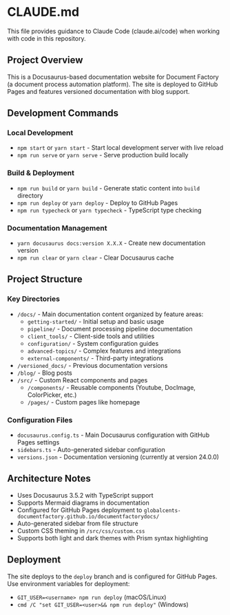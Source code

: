 # CLAUDE.md

This file provides guidance to Claude Code (claude.ai/code) when working with code in this repository.

## Project Overview

This is a Docusaurus-based documentation website for Document Factory (a document process automation platform). The site is deployed to GitHub Pages and features versioned documentation with blog support.

## Development Commands

### Local Development
- `npm start` or `yarn start` - Start local development server with live reload
- `npm run serve` or `yarn serve` - Serve production build locally

### Build & Deployment
- `npm run build` or `yarn build` - Generate static content into `build` directory
- `npm run deploy` or `yarn deploy` - Deploy to GitHub Pages
- `npm run typecheck` or `yarn typecheck` - TypeScript type checking

### Documentation Management
- `yarn docusaurus docs:version X.X.X` - Create new documentation version
- `npm run clear` or `yarn clear` - Clear Docusaurus cache

## Project Structure

### Key Directories
- `/docs/` - Main documentation content organized by feature areas:
  - `getting-started/` - Initial setup and basic usage
  - `pipeline/` - Document processing pipeline documentation
  - `client_tools/` - Client-side tools and utilities
  - `configuration/` - System configuration guides
  - `advanced-topics/` - Complex features and integrations
  - `external-components/` - Third-party integrations
- `/versioned_docs/` - Previous documentation versions
- `/blog/` - Blog posts
- `/src/` - Custom React components and pages
  - `/components/` - Reusable components (Youtube, DocImage, ColorPicker, etc.)
  - `/pages/` - Custom pages like homepage

### Configuration Files
- `docusaurus.config.ts` - Main Docusaurus configuration with GitHub Pages settings
- `sidebars.ts` - Auto-generated sidebar configuration
- `versions.json` - Documentation versioning (currently at version 24.0.0)

## Architecture Notes

- Uses Docusaurus 3.5.2 with TypeScript support
- Supports Mermaid diagrams in documentation
- Configured for GitHub Pages deployment to `globalcents-documentfactory.github.io/documentfactorydocs/`
- Auto-generated sidebar from file structure
- Custom CSS theming in `/src/css/custom.css`
- Supports both light and dark themes with Prism syntax highlighting

## Deployment

The site deploys to the `deploy` branch and is configured for GitHub Pages. Use environment variables for deployment:
- `GIT_USER=<username> npm run deploy` (macOS/Linux)
- `cmd /C "set GIT_USER=<user>&& npm run deploy"` (Windows)